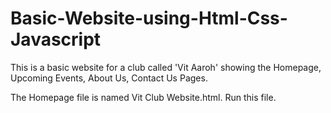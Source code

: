 # Basic-Website-using-Html-Css-Javascript
This is a basic website for a club called 'Vit Aaroh' showing the Homepage, Upcoming Events, About Us, Contact Us Pages.

The Homepage file is named Vit Club Website.html. Run this file.

